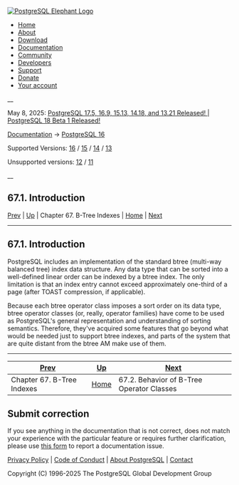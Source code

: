 [ ![PostgreSQL Elephant Logo](/media/img/about/press/elephant.png) ](/)

  * [Home](/ "Home")
  * [About](/about/ "About")
  * [Download](/download/ "Download")
  * [Documentation](/docs/ "Documentation")
  * [Community](/community/ "Community")
  * [Developers](/developer/ "Developers")
  * [Support](/support/ "Support")
  * [Donate](/about/donate/ "Donate")
  * [Your account](/account/ "Your account")

__

May 8, 2025: [ PostgreSQL 17.5, 16.9, 15.13, 14.18, and 13.21 Released! ](/about/news/postgresql-175-169-1513-1418-and-1321-released-3072/) | [ PostgreSQL 18 Beta 1 Released! ](/about/news/postgresql-18-beta-1-released-3070/)

[Documentation](/docs/ "Documentation") -> [PostgreSQL
16](/docs/16/index.html)

Supported Versions: [16](/docs/16/btree-intro.html "PostgreSQL 16 -
67.1. Introduction") / [15](/docs/15/btree-intro.html "PostgreSQL 15 -
67.1. Introduction") / [14](/docs/14/btree-intro.html "PostgreSQL 14 -
67.1. Introduction") / [13](/docs/13/btree-intro.html "PostgreSQL 13 -
67.1. Introduction")

Unsupported versions: [12](/docs/12/btree-intro.html "PostgreSQL 12 -
67.1. Introduction") / [11](/docs/11/btree-intro.html "PostgreSQL 11 -
67.1. Introduction")

__

67.1. Introduction  
---  
[Prev](btree.html "Chapter 67. B-Tree Indexes")  | [Up](btree.html "Chapter 67. B-Tree Indexes") | Chapter 67. B-Tree Indexes | [Home](index.html "PostgreSQL 16.9 Documentation") |  [Next](btree-behavior.html "67.2. Behavior of B-Tree Operator Classes")  
  
* * *

## 67.1. Introduction #

PostgreSQL includes an implementation of the standard btree (multi-way
balanced tree) index data structure. Any data type that can be sorted into a
well-defined linear order can be indexed by a btree index. The only limitation
is that an index entry cannot exceed approximately one-third of a page (after
TOAST compression, if applicable).

Because each btree operator class imposes a sort order on its data type, btree
operator classes (or, really, operator families) have come to be used as
PostgreSQL's general representation and understanding of sorting semantics.
Therefore, they've acquired some features that go beyond what would be needed
just to support btree indexes, and parts of the system that are quite distant
from the btree AM make use of them.

* * *

[Prev](btree.html "Chapter 67. B-Tree Indexes")  | [Up](btree.html "Chapter 67. B-Tree Indexes") |  [Next](btree-behavior.html "67.2. Behavior of B-Tree Operator Classes")  
---|---|---  
Chapter 67. B-Tree Indexes  | [Home](index.html "PostgreSQL 16.9 Documentation") |  67.2. Behavior of B-Tree Operator Classes  
  
## Submit correction

If you see anything in the documentation that is not correct, does not match
your experience with the particular feature or requires further clarification,
please use [this form](/account/comments/new/16/btree-intro.html/) to report a
documentation issue.

[Privacy Policy](/about/privacypolicy) | [Code of Conduct](/about/policies/coc/) | [About PostgreSQL](/about/) | [Contact](/about/contact/)  

Copyright (C) 1996-2025 The PostgreSQL Global Development Group

